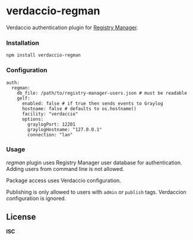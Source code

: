 # verdaccio-regman

Verdaccio authentication plugin for [Registry Manager](https://github.com/andris9/registry-manager).

### Installation

```
npm install verdaccio-regman
```

### Configuration

```
auth:
  regman:
    db_file: /path/to/registry-manager-users.json # must be readable
    gelf:
      enabled: false # if true then sends events to Graylog
      hostname: false # defaults to os.hostname()
      facility: "verdaccio"
      options:
        graylogPort: 12201
        graylogHostname: "127.0.0.1"
        connection: "lan"
```

### Usage

_regman_ plugin uses Registry Manager user database for authentication. Adding users from command line is not allowed.

Package access uses Verdaccio configuration.

Publishing is only allowed to users with `admin` or `publish` tags. Verdaccion configuration is ignored.

## License

**ISC**
